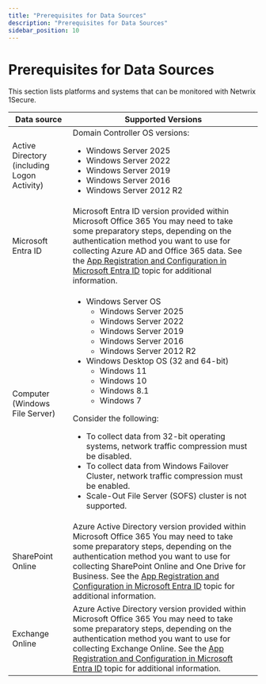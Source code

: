 ```yaml
---
title: "Prerequisites for Data Sources"
description: "Prerequisites for Data Sources"
sidebar_position: 10
---
```


# Prerequisites for Data Sources

This section lists platforms and systems that can be monitored with Netwrix 1Secure.

| Data source | Supported Versions |
| --- | ---|
| Active Directory (including Logon Activity) | Domain Controller OS versions: <br /><ul><li> Windows Server 2025</li><li> Windows Server 2022</li><li>Windows Server 2019</li><li>Windows Server 2016</li><li>Windows Server 2012 R2</li></ul> |
| Microsoft Entra ID | Microsoft Entra ID version provided within Microsoft Office 365 You may need to take some preparatory steps, depending on the authentication method you want to use for collecting Azure AD and Office 365 data. See the [App Registration and Configuration in Microsoft Entra ID](/docs/1secure/configuration/registerconfig/registerconfig.md) topic for additional information. |
| Computer (Windows File Server) | <ul><li>Windows Server OS<ul><li>Windows Server 2025</li><li>Windows Server 2022</li><li>Windows Server 2019</li><li>Windows Server 2016</li><li>Windows Server 2012 R2</li></ul></li><li>Windows Desktop OS (32 and 64-bit)<ul><li>Windows 11</li><li>Windows 10</li><li>Windows 8.1</li><li>Windows 7</li></ul></li></ul>Consider the following: <br /><ul><li>To collect data from 32-bit operating systems, network traffic compression must be disabled.</li><li>To collect data from Windows Failover Cluster, network traffic compression must be enabled.</li><li>Scale-Out File Server (SOFS) cluster is not supported.</li></ul>|
| SharePoint Online | Azure Active Directory version provided within Microsoft Office 365 You may need to take some preparatory steps, depending on the authentication method you want to use for collecting SharePoint Online and One Drive for Business. See the [App Registration and Configuration in Microsoft Entra ID](/docs/1secure/configuration/registerconfig/registerconfig.md) topic for additional information.                                                                                      |
| Exchange Online | Azure Active Directory version provided within Microsoft Office 365 You may need to take some preparatory steps, depending on the authentication method you want to use for collecting Exchange Online. See the [App Registration and Configuration in Microsoft Entra ID](/docs/1secure/configuration/registerconfig/registerconfig.md) topic for additional information.
